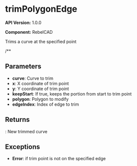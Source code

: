 # trimPolygonEdge

**API Version:** 1.0.0

**Component:** RebelCAD

Trims a curve at the specified point

/**

## Parameters

- **curve**: Curve to trim
- **x**: X coordinate of trim point
- **y**: Y coordinate of trim point
- **keepStart**: If true, keeps the portion from start to trim point
- **polygon**: Polygon to modify
- **edgeIndex**: Index of edge to trim

## Returns

: New trimmed curve

## Exceptions

- **Error**: if trim point is not on the specified edge


